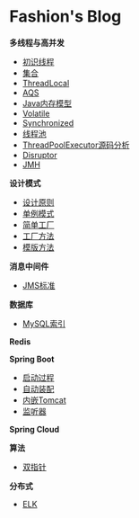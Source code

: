 # Fashion's Blog

**多线程与高并发**
* [初识线程](docs/juc/thread)
* [集合](docs/juc/collection)
* [ThreadLocal](docs/juc/thread-local)
* [AQS](docs/juc/abstract-queued-synchronizer)
* [Java内存模型](docs/juc/book-3)
* [Volatile](docs/juc/volatile)
* [Synchronized](docs/juc/synchronized)
* [线程池](docs/juc/thread-pool)
* [ThreadPoolExecutor源码分析](docs/juc/thread-pool-executor)
* [Disruptor](docs/juc/disruptor)
* [JMH](docs/juc/jmh)

**设计模式**
* [设计原则](docs/design-pattern/principle)
* [单例模式](docs/design-pattern/singleton)
* [简单工厂](docs/design-pattern/simple-factory)
* [工厂方法](docs/design-pattern/factory-method)
* [模版方法](docs/design-pattern/template-method)

**消息中间件**
* [JMS标准](docs/mq/jms)

**数据库**
* [MySQL索引](docs/mysql/index)

**Redis**

**Spring Boot**
* [启动过程](docs/springboot/springboot-start-process)
* [自动装配](docs/springboot/springboot-autowired)
* [内嵌Tomcat](docs/springboot/springboot-tomcat)
* [监听器](docs/springboot/springboot-listener)

**Spring Cloud**

**算法**
* [双指针](docs/algorithm/two-pointer)

**分布式**

* [ELK](docs/architecture/elk)